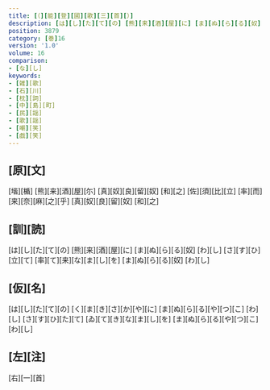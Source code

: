 ```yaml
---
title: [（][能][登][國][歌][三][首][）]
description: [は][し][た][て][の] [熊][来][酒][屋][に] [ま][ぬ][ら][る][奴] [わ][し] [さ][す][ひ][立][て] [率][て][来][な][ま][し][を] [ま][ぬ][ら][る][奴] [わ][し]
position: 3879
category: [巻]16
version: '1.0'
volume: 16
comparison:
- [な][し]
keywords:
- [雑][歌]
- [石][川]
- [枕][詞]
- [中][島][町]
- [民][謡]
- [歌][謡]
- [嘲][笑]
- [戯][笑]
---
```


## [原][文]

[堦][楯] [熊][来][酒][屋][尓] [真][奴][良][留][奴] [和][之] [佐][須][比][立] [率][而][来][奈][麻][之][乎] [真][奴][良][留][奴] [和][之]

## [訓][読]

[は][し][た][て][の] [熊][来][酒][屋][に] [ま][ぬ][ら][る][奴] [わ][し] [さ][す][ひ][立][て] [率][て][来][な][ま][し][を] [ま][ぬ][ら][る][奴] [わ][し]

## [仮][名]

[は][し][た][て][の] [く][ま][き][さ][か][や][に] [ま][ぬ][ら][る][や][つ][こ] [わ][し] [さ][す][ひ][た][て] [ゐ][て][き][な][ま][し][を] [ま][ぬ][ら][る][や][つ][こ] [わ][し]

## [左][注]

[右][一][首]
